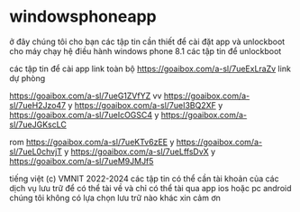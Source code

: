 # windowsphoneapp
ở đây chúng tôi cho bạn các tập tin cần thiết để cài đặt app và unlockboot cho máy chạy hệ điều hành windows phone 8.1 
 các tập tin để unlockboot 

 các tập tin để cài app 
 link toàn bộ 
 https://goaibox.com/a-sl/7ueExLraZv
 link dự phòng 
 
https://goaibox.com/a-sl/7ueG1ZVfYZ
 vv 
 https://goaibox.com/a-sl/7ueH2Jzo47 
 y
 https://goaibox.com/a-sl/7ueI3BQ2XF
 y
 https://goaibox.com/a-sl/7ueIcOGSC4
 y
https://goaibox.com/a-sl/7ueJGKscLC

rom 
https://goaibox.com/a-sl/7ueKTv6zEE
y
https://goaibox.com/a-sl/7ueL0chvjT
y
https://goaibox.com/a-sl/7ueLffsDvX
y
https://goaibox.com/a-sl/7ueM9JMJf5


 tiếng việt (c) VMNIT 2022-2024
 các tập tin có thể cần tài khoản của các dịch vụ lưu trữ để có thể tài về 
và chỉ có thể tài qua app ios hoặc pc android chúng tôi không có lựa chọn lưu trữ nào khác xin cảm ơn
